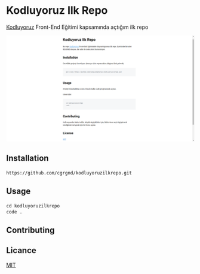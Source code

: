 # Kodluyoruz Ilk Repo

[Kodluyoruz](https://www.kodluyoruz.org/) Front-End Eğitimi kapsamında açtığım ilk repo

![Image](https://raw.githubusercontent.com/Kodluyoruz/taskforce/main/git/odev1/figures/markdown.png)

## Installation

```
https://github.com/cgrgnd/kodluyoruzilkrepo.git
```

## Usage

```
cd kodluyoruzilkrepo
code .
```

## Contributing

## Licance

[MIT](https://choosealicense.com/licenses/mit/)